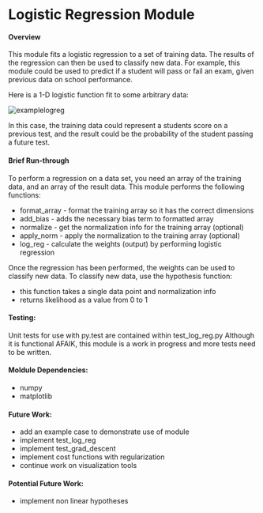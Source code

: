 # Logistic Regression Module

#### Overview

This module fits a logistic regression to a set of training data. The results of the regression can then be used to classify new data. For example, this module could be used to predict if a student will pass or fail an exam, given previous data on school performance.

Here is a 1-D logistic function fit to some arbitrary data:

![examplelogreg](https://cloud.githubusercontent.com/assets/12790824/10595595/d0a908c2-7725-11e5-9af6-741161630aaa.GIF)

In this case, the training data could represent a students score on a previous test, and the result could be the probability of the student passing a future test.

#### Brief Run-through

To perform a regression on a data set, you need an array of the training data, and an array of the result data.
This module performs the following functions:
* format_array	- format the training array so it has the correct dimensions
* add_bias	- adds the necessary bias term to formatted array
* normalize	- get the normalization info for the training array (optional)
* apply_norm	- apply the normalization to the training array (optional)
* log_reg	- calculate the weights (output) by performing logistic regression

Once the regression has been performed, the weights can be used to classify new data.
To classify new data, use the hypothesis function:
* this function takes a single data point and normalization info
* returns likelihood as a value from 0 to 1

#### Testing:
Unit tests for use with py.test are contained within test_log_reg.py
Although it is functional AFAIK, this module is a work in progress and more tests need to be written. 

#### Moldule Dependencies:
* numpy
* matplotlib

#### Future Work:
* add an example case to demonstrate use of module
* implement test_log_reg
* implement test_grad_descent
* implement cost functions with regularization
* continue work on visualization tools

#### Potential Future Work:
* implement non linear hypotheses
